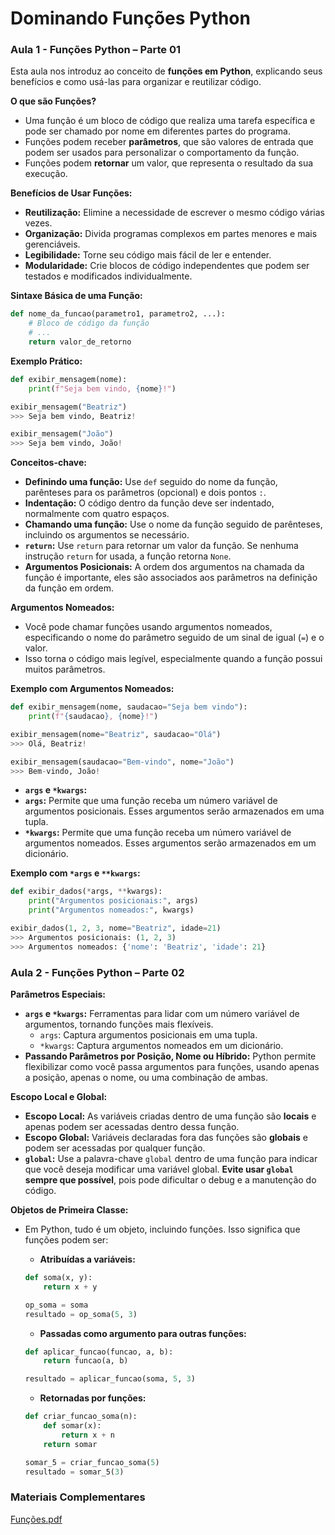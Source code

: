 # Dominando Funções Python

### Aula 1 - Funções Python – Parte 01

Esta aula nos introduz ao conceito de **funções em Python**,  explicando seus benefícios e como usá-las para organizar e reutilizar código.

**O que são Funções?**

- Uma função é um bloco de código que realiza uma tarefa específica e pode ser chamado por nome em diferentes partes do programa.
- Funções podem receber **parâmetros**, que são valores de entrada que podem ser usados para personalizar o comportamento da função.
- Funções podem **retornar** um valor, que representa o resultado da sua execução.

**Benefícios de Usar Funções:**

- **Reutilização:** Elimine a necessidade de escrever o mesmo código várias vezes.
- **Organização:** Divida programas complexos em partes menores e mais gerenciáveis.
- **Legibilidade:** Torne seu código mais fácil de ler e entender.
- **Modularidade:** Crie blocos de código independentes que podem ser testados e modificados individualmente.

**Sintaxe Básica de uma Função:**

```python
def nome_da_funcao(parametro1, parametro2, ...):
    # Bloco de código da função
    # ...
    return valor_de_retorno

```

**Exemplo Prático:**

```python
def exibir_mensagem(nome):
    print(f"Seja bem vindo, {nome}!")

exibir_mensagem("Beatriz")
>>> Seja bem vindo, Beatriz!

exibir_mensagem("João")
>>> Seja bem vindo, João!

```

**Conceitos-chave:**

- **Definindo uma função:** Use `def` seguido do nome da função, parênteses para os parâmetros (opcional) e dois pontos `:`.
- **Indentação:** O código dentro da função deve ser indentado, normalmente com quatro espaços.
- **Chamando uma função:** Use o nome da função seguido de parênteses, incluindo os argumentos se necessário.
- **`return`:** Use `return` para retornar um valor da função. Se nenhuma instrução `return` for usada, a função retorna `None`.
- **Argumentos Posicionais:** A ordem dos argumentos na chamada da função é importante, eles são associados aos parâmetros na definição da função em ordem.

**Argumentos Nomeados:**

- Você pode chamar funções usando argumentos nomeados, especificando o nome do parâmetro seguido de um sinal de igual (`=`) e o valor.
- Isso torna o código mais legível, especialmente quando a função possui muitos parâmetros.

**Exemplo com Argumentos Nomeados:**

```python
def exibir_mensagem(nome, saudacao="Seja bem vindo"):
    print(f"{saudacao}, {nome}!")

exibir_mensagem(nome="Beatriz", saudacao="Olá")
>>> Olá, Beatriz!

exibir_mensagem(saudacao="Bem-vindo", nome="João")
>>> Bem-vindo, João!

```

- **`args` e `*kwargs`:**
- **`args`:** Permite que uma função receba um número variável de argumentos posicionais. Esses argumentos serão armazenados em uma tupla.
- **`*kwargs`:** Permite que uma função receba um número variável de argumentos nomeados. Esses argumentos serão armazenados em um dicionário.

**Exemplo com `*args` e `**kwargs`:**

```python
def exibir_dados(*args, **kwargs):
    print("Argumentos posicionais:", args)
    print("Argumentos nomeados:", kwargs)

exibir_dados(1, 2, 3, nome="Beatriz", idade=21)
>>> Argumentos posicionais: (1, 2, 3)
>>> Argumentos nomeados: {'nome': 'Beatriz', 'idade': 21}

```

### Aula 2 - Funções Python – Parte 02

**Parâmetros Especiais:**

- **`args` e `*kwargs`:** Ferramentas para lidar com um número variável de argumentos, tornando funções mais flexíveis.
    - `args`: Captura argumentos posicionais em uma tupla.
    - `*kwargs`: Captura argumentos nomeados em um dicionário.
- **Passando Parâmetros por Posição, Nome ou Híbrido:** Python permite flexibilizar como você passa argumentos para funções, usando apenas a posição, apenas o nome, ou uma combinação de ambas.

**Escopo Local e Global:**

- **Escopo Local:** As variáveis criadas dentro de uma função são **locais** e apenas podem ser acessadas dentro dessa função.
- **Escopo Global:** Variáveis declaradas fora das funções são **globais** e podem ser acessadas por qualquer função.
- **`global`:** Use a palavra-chave `global` dentro de uma função para indicar que você deseja modificar uma variável global. **Evite usar `global` sempre que possível**, pois pode dificultar o debug e a manutenção do código.

**Objetos de Primeira Classe:**

- Em Python, tudo é um objeto, incluindo funções. Isso significa que funções podem ser:
    - **Atribuídas a variáveis:**
    
    ```python
    def soma(x, y):
        return x + y
    
    op_soma = soma
    resultado = op_soma(5, 3)
    
    ```
    
    - **Passadas como argumento para outras funções:**
    
    ```python
    def aplicar_funcao(funcao, a, b):
        return funcao(a, b)
    
    resultado = aplicar_funcao(soma, 5, 3)
    
    ```
    
    - **Retornadas por funções:**
    
    ```python
    def criar_funcao_soma(n):
        def somar(x):
            return x + n
        return somar
    
    somar_5 = criar_funcao_soma(5)
    resultado = somar_5(3)
    
    ```
    

### Materiais Complementares

[Funções.pdf](https://github.com/BeatrizVencio/bootcamp_dio_engenharia_dados_py/blob/main/1-%20Sintaxe%20Básica%20com%20Python/4-%20Dominando%20Funções%20com%20Python/Materiais%20Complementares/Funções.pdf)
